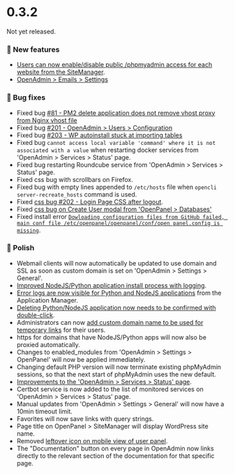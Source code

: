 # 0.3.2

Not yet released.

### 🚀 New features
- [Users can now enable/disable public /phpmyadmin access for each website from the SiteManager](https://i.postimg.cc/wTGDZyT7/cfwww-2024-10-11-21-35-03-ezgif-com-video-to-gif-converter.gif).
- [OpenAdmin > Emails > Settings](https://i.postimg.cc/fDzzwFD9/gui.png)

### 🐛 Bug fixes
- Fixed bug [#81 - PM2 delete application does not remove vhost proxy from Nginx vhost file](https://github.com/stefanpejcic/OpenPanel/issues/81)
- Fixed bug [#201 - OpenAdmin > Users > Configuration](https://github.com/stefanpejcic/OpenPanel/issues/201)
- Fixed bug [#203 - WP autoinstall stuck at importing tables](https://github.com/stefanpejcic/OpenPanel/issues/203)
- Fixed bug `cannot access local variable 'command' where it is not associated with a value` when restarting docker services from 'OpenAdmin > Services > Status' page.
- Fixed bug restarting Roundcube service from 'OpenAdmin > Services > Status' page.
- Fixed css bug with scrollbars on Firefox.
- Fixed bug with empty lines appended to `/etc/hosts` file when `opencli server-recreate_hosts` command is used.
- Fixed [css bug #202 - Login Page CSS after logout](https://github.com/stefanpejcic/OpenPanel/issues/202).
- Fixed [css bug on Create User modal from 'OpenPanel > Databases'](https://github.com/stefanpejcic/OpenPanel/issues/204)
- Fixed install error [`Dowloading configuration files from GitHub failed, main conf file /etc/openpanel/openpanel/conf/open panel.config is missing`](https://github.com/stefanpejcic/OpenPanel/issues/199).


### 💅 Polish
- Webmail clients will now automatically be updated to use domain and SSL as soon as custom domain is set on 'OpenAdmin > Settings > General'.
- [Improved NodeJS/Python application install process with logging](https://i.postimg.cc/LsfXNzpR/cfwww-2024-10-15-16-40-29-ezgif-com-video-to-gif-converter.gif).
- [Error logs are now visible for Python and NodeJS applications](https://i.postimg.cc/9mvqhQMr/pm2logs.png) from the Application Manager.
- [Deleting Python/NodeJS application now needs to be confirmed with double-click](https://i.postimg.cc/NFcMrL9D/2024-10-15-15-24.png).
- Administrators can now [add custom domain name to be used for temporary links](https://dev.openpanel.com/cli/config.html#temporary-links) for their users.
- https for domains that have NodeJS/Python apps will now also be proxied automatically.
- Changes to enabled_modules from 'OpenAdmin > Settings > OpenPanel' will now be applied immediately.
- Changing default PHP version will now terminate existing phpMyAdmin sessions, so that the next start of phpMyAdmin uses the new default.
- [Improvements to the 'OpenAdmin > Services > Status' page](https://i.postimg.cc/GdNq0LrD/2024-10-11-14-36.png).
- Certbot service is now added to the list of monitored services on 'OpenAdmin > Services > Status' page.
- Manual updates from 'OpenAdmin > Settings > General' will now have a 10min timeout limit.
- Favorites will now save links with query strings.
- Page title on OpenPanel > SiteManager will display WordPress site name.
- Removed [leftover icon on mobile view of user panel](https://github.com/stefanpejcic/OpenPanel/issues/200).
- The "Documentation" button on every page in OpenAdmin now links directly to the relevant section of the documentation for that specific page.
